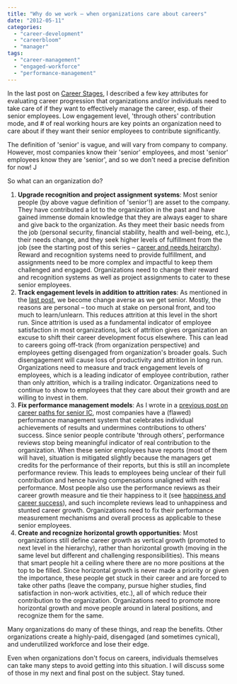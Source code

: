 ```yaml
---
title: "Why do we work – when organizations care about careers"
date: "2012-05-11"
categories: 
  - "career-development"
  - "careerbloom"
  - "manager"
tags: 
  - "career-management"
  - "engaged-workforce"
  - "performance-management"
---
```


In the last post on [Career Stages](http://careermanagement.wordpress.com/2012/05/07/why-do-we-work-career-stages-and-attributes/), I described a few key attributes for evaluating career progression that organizations and/or individuals need to take care of if they want to effectively manage the career, esp. of their senior employees. Low engagement level, 'through others' contribution mode, and # of real working hours are key points an organization need to care about if they want their senior employees to contribute significantly.

The definition of 'senior' is vague, and will vary from company to company. However, most companies know their 'senior' employees, and most 'senior' employees know they are 'senior', and so we don't need a precise definition for now! J

So what can an organization do?

1. **Upgrade recognition and project assignment systems**: Most senior people (by above vague definition of 'senior'!) are asset to the company. They have contributed a lot to the organization in the past and have gained immense domain knowledge that they are always eager to share and give back to the organization. As they meet their basic needs from the job (personal security, financial stability, health and well-being, etc.), their needs change, and they seek higher levels of fulfillment from the job (see the starting post of this series – [career and needs heirarchy](http://careermanagement.wordpress.com/2012/03/08/career-vs-needs-hierarchy-for-effective-career-management/)). Reward and recognition systems need to provide fulfillment, and assignments need to be more complex and impactful to keep them challenged and engaged. Organizations need to change their reward and recognition systems as well as project assignments to cater to these senior employees.
2. **Track engagement levels in addition to attrition rates**: As mentioned in the [last post](http://careermanagement.wordpress.com/2012/05/07/why-do-we-work-career-stages-and-attributes/), we become change averse as we get senior. Mostly, the reasons are personal – too much at stake on personal front, and too much to learn/unlearn. This reduces attrition at this level in the short run. Since attrition is used as a fundamental indicator of employee satisfaction in most organizations, lack of attrition gives organization an excuse to shift their career development focus elsewhere. This can lead to careers going off-track (from organization perspective) and employees getting disengaged from organization's broader goals. Such disengagement will cause loss of productivity and attrition in long run. Organizations need to measure and track engagement levels of employees, which is a leading indicator of employee contribution, rather than only attrition, which is a trailing indicator. Organizations need to continue to show to employees that they care about their growth and are willing to invest in them.
3. **Fix performance management models**: As I wrote in a [previous post on career paths for senior IC](http://careermanagement.wordpress.com/2011/10/16/career-paths-for-engineers-%E2%80%93-being-a-phase-2-ic/), most companies have a (flawed) performance management system that celebrates individual achievements of results and undermines contributions to others' success. Since senior people contribute 'through others', performance reviews stop being meaningful indicator of real contribution to the organization. When these senior employees have reports (most of them will have), situation is mitigated slightly because the managers get credits for the performance of their reports, but this is still an incomplete performance review. This leads to employees being unclear of their full contribution and hence having compensations unaligned with real performance. Most people also use the performance reviews as their career growth measure and tie their happiness to it (see [happiness and career success](http://careermanagement.wordpress.com/2011/03/21/happiness-and-career-success/)), and such incomplete reviews lead to unhappiness and stunted career growth. Organizations need to fix their performance measurement mechanisms and overall process as applicable to these senior employees.
4. **Create and recognize horizontal growth opportunities**: Most organizations still define career growth as vertical growth (promoted to next level in the hierarchy), rather than horizontal growth (moving in the same level but different and challenging responsibilities). This means that smart people hit a ceiling where there are no more positions at the top to be filled. Since horizontal growth is never made a priority or given the importance, these people get stuck in their career and are forced to take other paths (leave the company, pursue higher studies, find satisfaction in non-work activities, etc.), all of which reduce their contribution to the organization. Organizations need to promote more horizontal growth and move people around in lateral positions, and recognize them for the same.

Many organizations do many of these things, and reap the benefits. Other organizations create a highly-paid, disengaged (and sometimes cynical), and underutilized workforce and lose their edge.

Even when organizations don't focus on careers, individuals themselves can take many steps to avoid getting into this situation. I will discuss some of those in my next and final post on the subject. Stay tuned.
